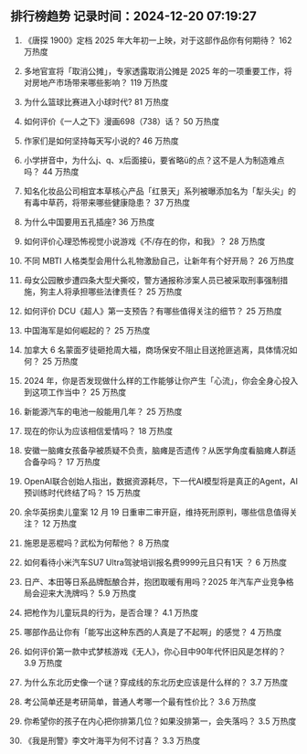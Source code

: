 
## 排行榜趋势 记录时间：2024-12-20 07:19:27
  
  1. 《唐探 1900》定档 2025 年大年初一上映，对于这部作品你有何期待？ 162 万热度
    
  2. 多地官宣将「取消公摊」，专家透露取消公摊是 2025 年的一项重要工作，将对房地产市场带来哪些影响？ 119 万热度
    
  3. 为什么篮球比赛进入小球时代? 81 万热度
    
  4. 如何评价《一人之下》漫画698（738）话？ 50 万热度
    
  5. 作家们是如何坚持每天写小说的? 46 万热度
    
  6. 小学拼音中，为什么j、q、x后面接ü，要省略ü的点？这不是人为制造难点吗？ 44 万热度
    
  7. 知名化妆品公司相宜本草核心产品「红景天」系列被曝添加名为「犁头尖」的有毒中草药，将带来哪些健康隐患？ 37 万热度
    
  8. 为什么中国要用五孔插座? 36 万热度
    
  9. 如何评价心理恐怖视觉小说游戏《不/存在的你，和我》？ 28 万热度
    
  10. 不同 MBTI 人格类型会用什么礼物激励自己，让新年有个好开局？ 26 万热度
    
  11. 母女公园散步遭四条大型犬撕咬，警方通报称涉案人员已被采取刑事强制措施，狗主人将承担哪些法律责任？ 25 万热度
    
  12. 如何评价 DCU《超人》第一支预告？有哪些值得关注的细节？ 25 万热度
    
  13. 中国海军是如何崛起的？ 25 万热度
    
  14. 加拿大 6 名蒙面歹徒砸抢周大福，商场保安不阻止目送抢匪逃离，具体情况如何？ 25 万热度
    
  15. 2024 年，你是否发现做什么样的工作能够让你产生「心流」，你会全身心投入到这项工作当中？ 25 万热度
    
  16. 新能源汽车的电池一般能用几年？ 25 万热度
    
  17. 现在的你认为应该相信爱情吗？ 18 万热度
    
  18. 安徽一脑瘫女孩备孕被质疑不负责，脑瘫是否遗传？从医学角度看脑瘫人群适合备孕吗？ 17 万热度
    
  19. OpenAI联合创始人指出，数据资源耗尽，下一代AI模型将是真正的Agent，AI预训练时代终结了吗？ 15 万热度
    
  20. 余华英拐卖儿童案 12 月 19 日重审二审开庭，维持死刑原判，哪些信息值得关注？ 12 万热度
    
  21. 施恩是恶棍吗？武松为何帮他？ 8 万热度
    
  22. 如何看待小米汽车SU7 Ultra驾驶培训报名费9999元且只有1天 ？ 6 万热度
    
  23. 日产、本田等日系品牌酝酿合并，抱团取暖有用吗？2025 年汽车产业竞争格局会迎来大洗牌吗？ 5.9 万热度
    
  24. 把枪作为儿童玩具的行为，是否合理？ 4.1 万热度
    
  25. 哪部作品让你有「能写出这种东西的人真是了不起啊」的感觉？ 4 万热度
    
  26. 如何评价第一款中式梦核游戏《无人》，你心目中90年代怀旧风是怎样的？ 3.9 万热度
    
  27. 为什么东北历史像一个谜？穿成线的东北历史应该是什么样的？ 3.7 万热度
    
  28. 考公简单还是考研简单，普通人考哪一个最有性价比？ 3.6 万热度
    
  29. 你希望你的孩子在内心把你排第几位？如果没排第一，会失落吗？ 3.5 万热度
    
  30. 《我是刑警》李文叶海平为何不讨喜？ 3.3 万热度
    